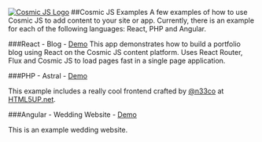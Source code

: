 [![Cosmic JS Logo](https://cosmicjs.com/images/marketing/logo-w-brand.jpg)](https://cosmicjs.com/)
##Cosmic JS Examples
A few examples of how to use Cosmic JS to add content to your site or app.  Currently, there is an example for each of the following languages: React, PHP and Angular.

###React - Blog - [Demo](http://spyrocklabs.com:8000)
This app demonstrates how to build a portfolio blog using React on the Cosmic JS content platform. Uses React Router, Flux and Cosmic JS to load pages fast in a single page application.

###PHP - Astral - [Demo](http://tonyspiro.com/dev/cosmicjs-examples/php/astral/)

This example includes a really cool frontend crafted by [@n33co](http://twitter.com/n33co) at [HTML5UP.net](http://html5up.net).


###Angular - Wedding Website - [Demo](http://tonyspiro.com/dev/cosmicjs-examples/angular/wedding-website/)

This is an example wedding website.

